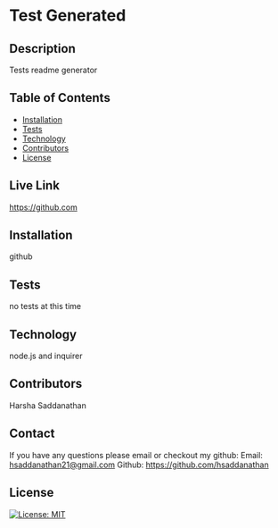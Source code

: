 # Test Generated
  
  ## Description
Tests readme generator

  ## Table of Contents
  
  * [Installation](#Installation)
  * [Tests](#Tests)
  * [Technology](#Technology)
  * [Contributors](#Contributors)
  * [License](#License)
  
  ## Live Link
  https://github.com

  ## Installation
  github
  
  ## Tests
  no tests at this time
  
  ## Technology
  node.js and inquirer

  ## Contributors
  Harsha Saddanathan
  
  ## Contact
  If you have any questions please email or checkout my github:
  Email: hsaddanathan21@gmail.com
  Github: https://github.com/hsaddanathan

  ## License
  [![License: MIT](https://img.shields.io/badge/License-MIT-yellow.svg)](https://opensource.org/licenses/MIT)
